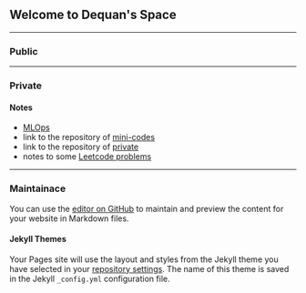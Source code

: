 ## Welcome to Dequan's Space 

---

### Public 

---

### Private
#### Notes 
* [MLOps](https://github.com/erdeq-upenn/erdeq-upenn/blob/master/1-learning_note/8-MLOps/README.md)  
* link to the repository of [mini-codes](https://github.com/erdeq-upenn/mini_code)
* link to the repository of [private](https://github.com/erdeq-upenn/erdeq-upenn)
* notes to some [Leetcode problems](https://github.com/erdeq-upenn/erdeq-upenn/blob/main/3-code/0-lc/0-leetcode.md)

---

### Maintainace 
You can use the [editor on GitHub](https://github.com/erdeq-upenn/erdeq-upenn.github.io/edit/main/README.md) to maintain and preview the content for your website in Markdown files.

#### Jekyll Themes

Your Pages site will use the layout and styles from the Jekyll theme you have selected in your [repository settings](https://github.com/erdeq-upenn/erdeq-upenn.github.io/settings/pages). The name of this theme is saved in the Jekyll `_config.yml` configuration file.
